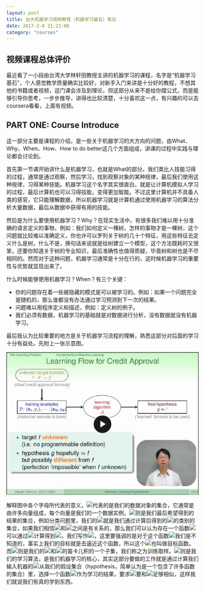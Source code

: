```yaml
---
layout: post
title: 台大机器学习视频教程（机器学习基石）笔记
date: 2017-2-8 21:21:00
category: "courses"
---
```

<h2>视频课程总体评价</h2>
<p>最近看了一小段由台湾大学林轩田教授主讲的机器学习的课程，名字是“机器学习基石”，个人感觉教学质量确实比较好，对新手入门来讲是十分好的教程，不想其他的书籍或者视频，这门课会涉及到理论，但这部分从来不是给你摆公式，而是能够引导你思考，一步步推导，讲得也比较清楚，十分喜欢这一点，有兴趣的可以去coursera看看，上面有视频。</p>

<h2>PART ONE: Course Introduce</h2>
<p>这一部分主要是课程的介绍，是一些关于机器学习的大方向的问题，由What、Why、When、How、How to do better这几个方面组成，讲课的过程中实践与理论都会讨论到。</p>
<p>首先第一节课开始讲什么是机器学习，也就是What的部分。我们类比人技能习得的过程，通常是通过观察，然后学习，找到观察对象的某种规律，最后我们使用这种规律，习得某种技能。机器学习这个名字其实很直白，就是让计算机模拟人学习的过程，最后计算机也可以习得技能，变得更加智能。不过这里计算机并不具备人类的感官，它只能理解数据，所以机器学习就是计算机通过使用机器学习的算法分析大量数据，最后从数据中获得有用的技能。</p>
<p>然后是为什么要使用机器学习？Why？在现实生活中，有很多我们难以用十分准确的语言定义的事物，例如：我们如何定义一棵树，怎样的事物才是一棵树，这个问题就比较难以准确定义，你也许可以罗列关于树的几十个特征，用这些特征去定义什么是树，什么不是，换句话来说就是给树建立一个模型，这个方法既耗时又很笨，还要你知道关于树的专业知识，最后准确性也值得质疑，毕竟树和树也是不尽相同的。然而对于这种问题，机器学习通常是十分在行的，这时候机器学习的重要性与优势就显现出来了。</p>
<p>什么时候能够使用机器学习？When？有三个关键：
<ul>
	<li>你的问题存在着一些被隐藏的模式是可以被学习的。例如：如果一个问题完全是随机的，那么谁都没有办法通过学习预测到下一次的结果。</li>
	<li>问题难以用程序定义和描述，例如：定义树的例子。</li>
	<li>我们必须有数据，机器学习的基础就是对数据进行分析，没有数据就没有机器学习。</li>
</ul></p>
<p>最后我认为比较重要的地方是关于机器学习流程的理解，熟悉这部分对后面的学习十分有益处。先附上一张示意图。</p>
<img src="https://raw.githubusercontent.com/longlongman/blog/gh-pages/images/NTU/NTU_1.JPG">
<p>解释图中各个字母所代表的意义，<img src="http://latex.codecogs.com/gif.latex?X"/>代表的是我们的数据对象的集合，它通常是由许多向量组成，每个向量是我们的一个数据实例，<img src="http://latex.codecogs.com/gif.latex?Y"/>则是我们最后希望得到的结果的集合，例如分类问题里，我们的<img src="http://latex.codecogs.com/gif.latex?Y"/>就是我们通过计算后得到的<img src="http://latex.codecogs.com/gif.latex?X"/>的类别的集合，如果我们相信<img src="http://latex.codecogs.com/gif.latex?X"/>和<img src="http://latex.codecogs.com/gif.latex?Y"/>之间是有关系的，那么我们可以认为存在一个函数<img src="http://latex.codecogs.com/gif.latex?f"/>可以通过<img src="http://latex.codecogs.com/gif.latex?X"/>计算得到<img src="http://latex.codecogs.com/gif.latex?Y"/>，我们写作<img src="http://latex.codecogs.com/gif.latex?f:X \rightarrow Y"/>，这里要强调的是对于这个函数<img src="http://latex.codecogs.com/gif.latex?f"/>我们是不知道的，事实上我们的目标就是去逼近这个函数，所以这个<img src="http://latex.codecogs.com/gif.latex?f"/>也叫做目标函数。而<img src="http://latex.codecogs.com/gif.latex?D"/>则是我们的<img src="http://latex.codecogs.com/gif.latex?X"/>和<img src="http://latex.codecogs.com/gif.latex?Y"/>的笛卡儿积的一个子集，我们称之为训练取样。<img src="http://latex.codecogs.com/gif.latex?A"/>则是我们的学习算法，是我们机器学习的核心，其实这部分要做的工作就是通过计算我们输入机器的<img src="http://latex.codecogs.com/gif.latex?D"/>从我们的假设集合（hypothesis，简单认为是一个包含了许多函数的集合）里，选择一个函数<img src="http://latex.codecogs.com/gif.latex?g"/>作为学习的结果，要求<img src="http://latex.codecogs.com/gif.latex?g"/>要和<img src="http://latex.codecogs.com/gif.latex?f"/>足够相似，这样我们就说我们有真的学到东西。</p>